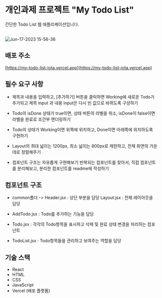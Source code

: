 # 개인과제 프로젝트 "My Todo List"
간단한 Todo List 웹 애플리케이션입니다.
<br>
<br>

![Jun-17-2023 15-56-36](https://github.com/HiYongA/MyTodoList/assets/120562771/95b025a9-d1c9-49bd-b342-61b1329dc0bd)

## 배포 주소
 [https://my-todo-list-iota.vercel.app](https://my-todo-list-iota.vercel.app)


## 필수 요구 사항

- 제목과 내용을 입력하고, [추가하기] 버튼을 클릭하면 Working에 새로운 Todo가 추가되고 제목 input 과 내용 input은 다시 빈 값으로 바뀌도록 구성하기

- Todo의 isDone 상태가 true이면, 상태 버튼의 라벨을 취소, isDone이 false이면 라벨을 완료로 조건부 렌더링하기

- Todo의 상태가 Working이면 위쪽에 위치하고, Done이면 아래쪽에 위치하도록 구현하기

- Layout의 최대 넓이는 1200px, 최소 넓이는 800px로 제한하고, 전체 화면의 가운데로 정렬해주기

- 컴포넌트 구조는 자유롭게 구현해보기
  반복되는 컴포넌트를 찾아서, 직접 컴포넌트를 분리해보고, 분리한 컴포넌트를 readme에 작성하기

## 컴포넌트 구조

- common폴더 -> Header.jsx : 상단 부분을 담당
               Layout.jsx : 전체 레이아웃을 담당

- AddTodo.jsx : Todo를 추가하는 기능을 담당

- Todo.jsx : 각각의 Todo항목을 표시하고 삭제 및 완료 상태 변경을 처리하는 컴포넌트

- TodoList.jsx : Todo항목들을 관리하고 보여주는 역할을 담당


## 기술 스택

- React
- HTML
- CSS
- JavaScript
- Vercel (배포 플랫폼)
